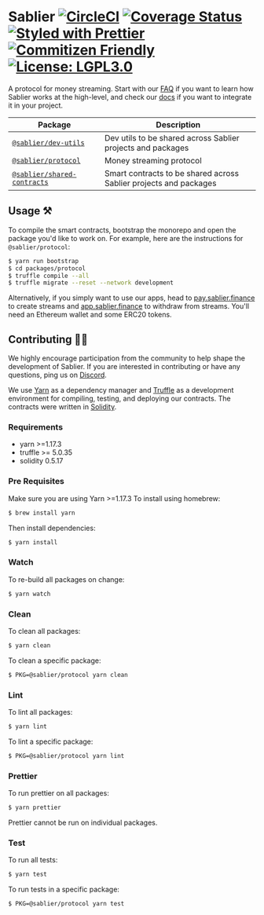 # Sablier [![CircleCI](https://circleci.com/gh/sablierhq/sablier.svg?style=svg)](https://circleci.com/gh/sablierhq/sablier) [![Coverage Status](https://coveralls.io/repos/github/sablierhq/sablier/badge.svg?branch=develop)](https://coveralls.io/github/sablierhq/sablier?branch=develop) [![Styled with Prettier](https://img.shields.io/badge/code_style-prettier-ff69b4.svg)](https://prettier.io) [![Commitizen Friendly](https://img.shields.io/badge/commitizen-friendly-brightgreen.svg)](http://commitizen.github.io/cz-cli/) [![License: LGPL3.0](https://img.shields.io/badge/License-LGPL%20v3-008033.svg)](https://opensource.org/licenses/lgpl-3.0)

A protocol for money streaming. Start with our [FAQ](https://faq.sablier.finance) if you want to learn how Sablier works
at the high-level, and check our [docs](https://docs.sablier.finance) if you want to integrate it in your project.

| Package                                                   | Description                                                       |
| --------------------------------------------------------- | ----------------------------------------------------------------- |
| [`@sablier/dev-utils`](/packages/dev-utils)               | Dev utils to be shared across Sablier projects and packages       |
| [`@sablier/protocol`](/packages/protocol)                 | Money streaming protocol                                          |
| [`@sablier/shared-contracts`](/packages/shared-contracts) | Smart contracts to be shared across Sablier projects and packages |

## Usage :hammer_and_pick:

To compile the smart contracts, bootstrap the monorepo and open the package you'd like to work on. For example, here are the instructions for `@sablier/protocol`:

```bash
$ yarn run bootstrap
$ cd packages/protocol
$ truffle compile --all
$ truffle migrate --reset --network development
```

Alternatively, if you simply want to use our apps, head to [pay.sablier.finance](https://pay.sablier.finance) to create streams and
[app.sablier.finance](https://app.sablier.finance) to withdraw from streams. You'll need an Ethereum wallet and some ERC20 tokens.

## Contributing :raising_hand_woman:

We highly encourage participation from the community to help shape the development of Sablier. If you are interested in
contributing or have any questions, ping us on [Discord](https://discord.gg/KXajCXC).

We use [Yarn](https://yarnpkg.com/) as a dependency manager and [Truffle](https://github.com/trufflesuite/truffle)
as a development environment for compiling, testing, and deploying our contracts. The contracts were written in [Solidity](https://github.com/ethereum/solidity).

### Requirements

- yarn >=1.17.3
- truffle >= 5.0.35
- solidity 0.5.17

### Pre Requisites

Make sure you are using Yarn >=1.17.3 To install using homebrew:

```bash
$ brew install yarn
```

Then install dependencies:

```bash
$ yarn install
```

### Watch

To re-build all packages on change:

```bash
$ yarn watch
```

### Clean

To clean all packages:

```bash
$ yarn clean
```

To clean a specific package:

```bash
$ PKG=@sablier/protocol yarn clean
```

### Lint

To lint all packages:

```bash
$ yarn lint
```

To lint a specific package:

```bash
$ PKG=@sablier/protocol yarn lint
```

### Prettier

To run prettier on all packages:

```bash
$ yarn prettier
```

Prettier cannot be run on individual packages.

### Test

To run all tests:

```bash
$ yarn test
```

To run tests in a specific package:

```bash
$ PKG=@sablier/protocol yarn test
```
